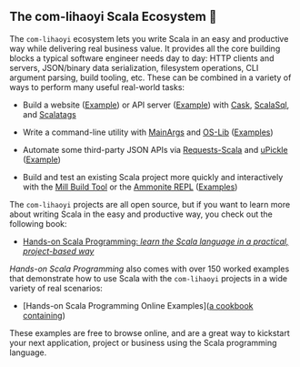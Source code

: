 ## The com-lihaoyi Scala Ecosystem 👋

The `com-lihaoyi` ecosystem lets you write Scala in an easy and productive way
while delivering real business value. It provides all the core building blocks a
typical software engineer needs day to day: HTTP clients and servers, JSON/binary data serialization,
filesystem operations, CLI argument parsing, build tooling, etc. These can be combined in
a variety of ways to perform many useful real-world tasks:

- Build a website ([Example](https://com-lihaoyi.github.io/cask/#todomvc-full-stack-web)) or API server ([Example](https://com-lihaoyi.github.io/cask/#todomvc-database-integration)) with [Cask](https://github.com/com-lihaoyi/cask),
  [ScalaSql](https://github.com/com-lihaoyi/scalasql), and
  [Scalatags](https://github.com/com-lihaoyi/scalatags) 

- Write a command-line utility with [MainArgs](https://github.com/com-lihaoyi/mainargs) and
  [OS-Lib](https://github.com/com-lihaoyi/os-lib)  ([Examples](https://github.com/com-lihaoyi/os-lib?tab=readme-ov-file#cookbook))

- Automate some third-party JSON APIs via [Requests-Scala](https://github.com/com-lihaoyi/requests-scala)
  and [uPickle](https://github.com/com-lihaoyi/upickle) ([Example](https://github.com/handsonscala/handsonscala/tree/v1/examples/12.1%20-%20IssueMigrator))

- Build and test an existing Scala project more quickly and interactively with the
  [Mill Build Tool](https://github.com/com-lihaoyi/mill) or the [Ammonite REPL](https://github.com/com-lihaoyi/Ammonite) ([Examples](https://mill-build.com/mill/Intro_to_Mill.html#_simple_scala_module))

The `com-lihaoyi` projects are all open source, but if you want to learn more about writing
Scala in the easy and productive way, you check out the following book:

- [Hands-on Scala Programming: *learn the Scala language in a practical, project-based way*](https://www.handsonscala.com/)


*Hands-on Scala Programming* also comes with over 150 worked examples that demonstrate how to use
Scala with the `com-lihaoyi` projects in a wide variety of real scenarios:

- [Hands-on Scala Programming Online Examples]([a cookbook containing](https://github.com/handsonscala/handsonscala#part-i-introduction-to-scala))

These examples are free to browse online, and are a great way to kickstart your next application, 
project or business using the Scala programming language.
